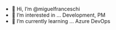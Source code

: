 - 👋 Hi, I’m @miguelfranceschi
- 👀 I’m interested in ... Development, PM
- 🌱 I’m currently learning ... Azure DevOps

<!---
miguelfranceschi/miguelfranceschi is a ✨ special ✨ repository because its `README.md` (this file) appears on your GitHub profile.
You can click the Preview link to take a look at your changes.
--->
